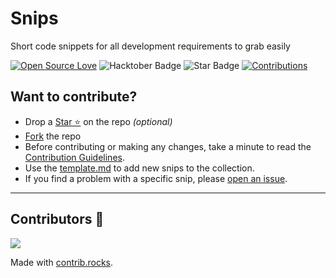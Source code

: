 # Snips
Short code snippets for all development requirements to grab easily 

[![Open Source Love](https://firstcontributions.github.io/open-source-badges/badges/open-source-v1/open-source.svg)](https://github.com/rahulrk-dev/snips)
<img src="https://img.shields.io/badge/HacktoberFest-2024-blueviolet" alt="Hacktober Badge"/>
<img src="https://img.shields.io/static/v1?label=%E2%AD%90&message=If%20Useful&style=style=flat&color=BC4E99" alt="Star Badge"/>
<a href="https://github.com/rahulrk-dev"><img src="https://img.shields.io/badge/Contributions-welcome-green.svg?style=flat&logo=github" alt="Contributions" /></a>

## Want to contribute?
- Drop a [Star ⭐](https://github.com/rahulrk-dev/snips#) on the repo  _(optional)_
- [Fork](https://github.com/rahulrk-dev/snips/fork) the repo
- Before contributing or making any changes, take a minute to read the [Contribution Guidelines](https://github.com/rahulrk-dev/snips/blob/main/CONTRIBUTING.md).
- Use the [template.md](/template.md) to add new snips to the collection.
- If you find a problem with a specific snip, please [open an issue](https://github.com/rahulrk-dev/snips/issues/new).

---

## Contributors 🌟
<a href="https://github.com/rahulrk-dev/snips/graphs/contributors">
  <img src="https://contrib.rocks/image?repo=rahulrk-dev/snips" />
</a>

Made with [contrib.rocks](https://contrib.rocks).
